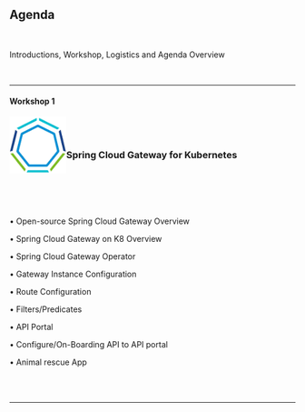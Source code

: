 ## Agenda

<br/>

Introductions, Workshop, Logistics and Agenda Overview

<br/>

--- 

#### Workshop 1

<img src="images/tanzu01.png" alt="VMware Tanzu" align="left" style="width:100px;background-color:transparent;border:none;" />


<br/>
<br/>

###   Spring Cloud Gateway for Kubernetes

<br/>
<br/>
<br/>
<br/>

• Open-source Spring Cloud Gateway Overview

• Spring Cloud Gateway on K8 Overview

• Spring Cloud Gateway Operator

• Gateway Instance Configuration

• Route Configuration

• Filters/Predicates

• API Portal 

• Configure/On-Boarding API to API portal

• Animal rescue App

<br/> 

<br/>

---